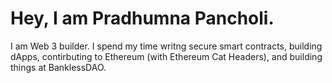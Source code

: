 
# Hey, I am Pradhumna Pancholi.

I am Web 3 builder. I spend my time writng secure smart contracts, building dApps, contirbuting to Ethereum (with Ethereum Cat Headers), and building things at BanklessDAO.
